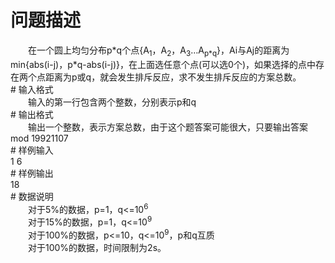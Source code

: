 <div id="pcont1" style="margin-top:20px; display:block;">

# 问题描述

<div class="pdcont">　　在一个圆上均匀分布p*q个点{A<sub>1</sub>，A<sub>2</sub>，A<sub>3</sub>…A<sub>p*q</sub>}，Ai与Aj的距离为min{abs(i-j)，p*q-abs(i-j)}，在上面选任意个点(可以选0个)，如果选择的点中存在两个点距离为p或q，就会发生排斥反应，求不发生排斥反应的方案总数。</div>
# 输入格式

<div class="pdcont">　　输入的第一行包含两个整数，分别表示p和q</div>
# 输出格式

<div class="pdcont">　　输出一个整数，表示方案总数，由于这个题答案可能很大，只要输出答案mod 19921107</div>
# 样例输入

<div class="pddata">1 6</div>
# 样例输出

<div class="pddata">18</div>
# 数据说明

<div class="pdcont">　　对于5%的数据，p=1，q&lt;=10<sup>6</sup><br/>
　　对于15%的数据，p=1，q&lt;=10<sup>9</sup><br/>
　　对于100%的数据，p&lt;=10，q&lt;=10<sup>9</sup>，p和q互质<br/>
　　对于100%的数据，时间限制为2s。</div>

</div>